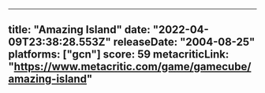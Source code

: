 
---
title: "Amazing Island"
date: "2022-04-09T23:38:28.553Z"
releaseDate: "2004-08-25"
platforms: ["gcn"]
score: 59
metacriticLink: "https://www.metacritic.com/game/gamecube/amazing-island"
---
